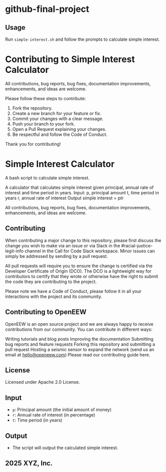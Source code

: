 # github-final-project

## Usage

Run `simple-interest.sh` and follow the prompts to calculate simple interest.

# Contributing to Simple Interest Calculator

All contributions, bug reports, bug fixes, documentation improvements, enhancements, and ideas are welcome.

Please follow these steps to contribute:

1. Fork the repository.
2. Create a new branch for your feature or fix.
3. Commit your changes with a clear message.
4. Push your branch to your fork.
5. Open a Pull Request explaining your changes.
6. Be respectful and follow the Code of Conduct.

Thank you for contributing!

# Simple Interest Calculator

A bash script to calculate simple interest.

A calculator that calculates simple interest given principal, annual rate of interest and time period in years.
Input:
   p, principal amount
   t, time period in years
   r, annual rate of interest
Output
   simple interest = p*t*r
   
All contributions, bug reports, bug fixes, documentation improvements, enhancements, and ideas are welcome.

## Contributing

When contributing a major change to this repository, please first discuss the change you wish to make via an issue or via Slack in the #racial-justice-legit-info channel in the Call for Code Slack workspace. Minor issues can simply be addressed by sending by a pull request.

All pull requests will require you to ensure the change is certified via the Developer Certificate of Origin (DCO). The DCO is a lightweight way for contributors to certify that they wrote or otherwise have the right to submit the code they are contributing to the project.

Please note we have a Code of Conduct, please follow it in all your interactions with the project and its community.

## Contributing to OpenEEW

OpenEEW is an open source project and we are always happy to receive contributions from our community. You can contribute in different ways:

Writing tutorials and blog posts
Improving the documentation
Submitting bug reports and feature requests
Forking this repository and submitting a pull request
Hosting a seismic sensor to expand the network (send us an email at hello@openeew.com)
Please read our contributing guide here.




## License

Licensed under Apache 2.0 License.


## Input

- `p`: Principal amount (the initial amount of money)
- `r`: Annual rate of interest (in percentage)
- `t`: Time period (in years)

## Output

- The script will output the calculated simple interest.



2025 XYZ, Inc.
-------------